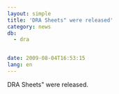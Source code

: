 ```yaml
---
layout: simple
title: 'DRA Sheets" were released'
category: news
db:
  - dra


date: 2009-08-04T16:53:15
lang: en
---
```


DRA Sheets" were released.
